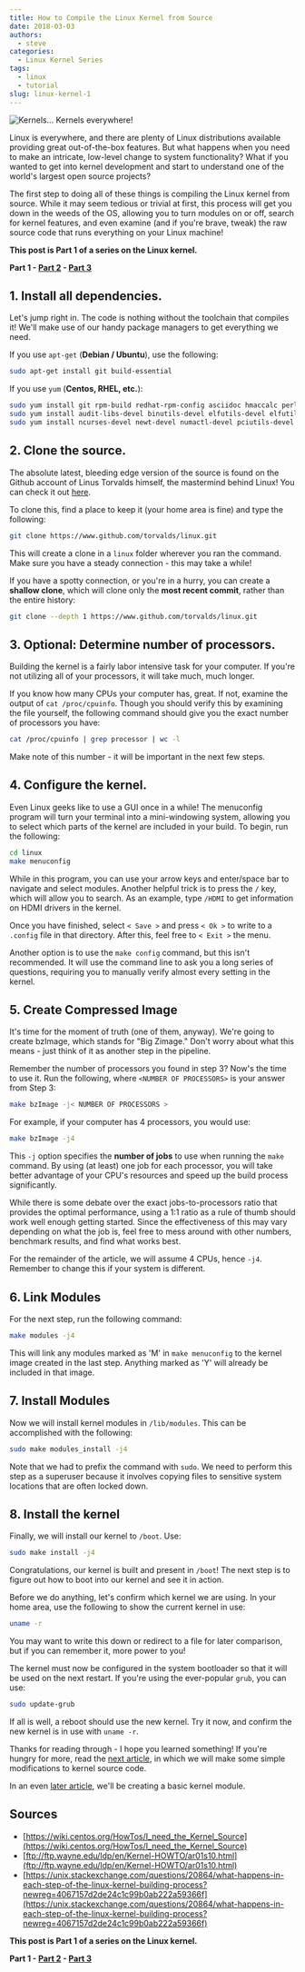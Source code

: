 ```yaml
---
title: How to Compile the Linux Kernel from Source
date: 2018-03-03
authors:
  - steve
categories:
  - Linux Kernel Series
tags:
  - linux
  - tutorial
slug: linux-kernel-1
---
```


![Kernels... Kernels everywhere!](kernels.jpg)

Linux is everywhere, and there are plenty of Linux distributions available providing great out-of-the-box features. But what happens when you need to make an intricate, low-level change to system functionality? What if you wanted to get into kernel development and start to understand one of the world's largest open source projects?

The first step to doing all of these things is compiling the Linux kernel from source. While it may seem tedious or trivial at first, this process will get you down in the weeds of the OS, allowing you to turn modules on or off, search for kernel features, and even examine (and if you're brave, tweak) the raw source code that runs everything on your Linux machine!

<!-- more -->

**This post is Part 1 of a series on the Linux kernel.**

**Part 1 - [Part 2][part2] - [Part 3][part3]**

## 1. Install all dependencies.

Let's jump right in. The code is nothing without the toolchain that compiles it! We'll make use of our handy package managers to get everything we need.

If you use `apt-get` (**Debian / Ubuntu**), use the following:
```bash
sudo apt-get install git build-essential
```
If you use `yum` (**Centos, RHEL, etc.**):
```bash
sudo yum install git rpm-build redhat-rpm-config asciidoc hmaccalc perl-ExtUtils-Embed pesign xmlto
sudo yum install audit-libs-devel binutils-devel elfutils-devel elfutils-libelf-devel
sudo yum install ncurses-devel newt-devel numactl-devel pciutils-devel python-devel zlib-devel
```

## 2. Clone the source.

The absolute latest, bleeding edge version of the source is found on the Github account of Linus Torvalds himself, the mastermind behind Linux! You can check it out [here](https://www.github.com/torvalds/linux).

To clone this, find a place to keep it (your home area is fine) and type the following:

```bash
git clone https://www.github.com/torvalds/linux.git
```

This will create a clone in a `linux` folder wherever you ran the command. Make sure you have a steady connection - this may take a while!

If you have a spotty connection, or you're in a hurry, you can create a **shallow clone**, which will clone only the **most recent commit**, rather than the entire history:

```bash
git clone --depth 1 https://www.github.com/torvalds/linux.git
```

## 3. Optional: Determine number of processors.

Building the kernel is a fairly labor intensive task for your computer. If you're not utilizing all of your processors, it will take much, much longer.

If you know how many CPUs your computer has, great. If not, examine the output of `cat /proc/cpuinfo`. Though you should verify this by examining the file yourself, the following command should give you the exact number of processors you have:

```bash
cat /proc/cpuinfo | grep processor | wc -l
```

Make note of this number - it will be important in the next few steps.

## 4. Configure the kernel.

Even Linux geeks like to use a GUI once in a while! The menuconfig program will turn your terminal into a mini-windowing system, allowing you to select which parts of the kernel are included in your build. To begin, run the following:

```bash
cd linux
make menuconfig
```

While in this program, you can use your arrow keys and enter/space bar to navigate and select modules. Another helpful trick is to press the `/` key, which will allow you to search. As an example, type `/HDMI` to get information on HDMI drivers in the kernel.

Once you have finished, select `< Save >` and press `< Ok >` to write to a `.config` file in that directory. After this, feel free to `< Exit >` the menu.

Another option is to use the `make config` command, but this isn't recommended. It will use the command line to ask you a long series of questions, requiring you to manually verify almost every setting in the kernel.

## 5. Create Compressed Image

It's time for the moment of truth (one of them, anyway). We're going to create bzImage, which stands for "Big Zimage." Don't worry about what this means - just think of it as another step in the pipeline.

Remember the number of processors you found in step 3? Now's the time to use it. Run the following, where `<NUMBER OF PROCESSORS>` is your answer from Step 3:
```bash
make bzImage -j< NUMBER OF PROCESSORS >
```

For example, if your computer has 4 processors, you would use:
```bash
make bzImage -j4
```

This `-j` option specifies the **number of jobs** to use when running the `make` command. By using (at least) one job for each processor, you will take better advantage of your CPU's resources and speed up the build process significantly.

While there is some debate over the exact jobs-to-processors ratio that provides the optimal performance, using a 1:1 ratio as a rule of thumb should work well enough getting started. Since the effectiveness of this may vary depending on what the job is, feel free to mess around with other numbers, benchmark results, and find what works best.

For the remainder of the article, we will assume 4 CPUs, hence `-j4`. Remember to change this if your system is different.

## 6. Link Modules

For the next step, run the following command:

```bash
make modules -j4
```

This will link any modules marked as 'M' in `make menuconfig` to the kernel image created in the last step. Anything marked as 'Y' will already be included in that image.

## 7. Install Modules

Now we will install kernel modules in `/lib/modules`. This can be accomplished with the following:

```bash
sudo make modules_install -j4
```
Note that we had to prefix the command with `sudo`. We need to perform this step as a superuser because it involves copying files to sensitive system locations that are often locked down.

## 8. Install the kernel

Finally, we will install our kernel to `/boot`. Use:

```bash
sudo make install -j4
```

Congratulations, our kernel is built and present in `/boot`! The next step is to figure out how to boot into our kernel and see it in action.

Before we do anything, let's confirm which kernel we are using. In your home area, use the following to show the current kernel in use:

```bash
uname -r
```

You may want to write this down or redirect to a file for later comparison, but if you can remember it, more power to you!

The kernel must now be configured in the system bootloader so that it will be used on the next restart. If you're using the ever-popular `grub`, you can use:

```bash
sudo update-grub
```

If all is well, a reboot should use the new kernel. Try it now, and confirm the new kernel is in use with `uname -r`.

Thanks for reading through - I hope you learned something! If you're hungry for more, read the [next article][part2], in which we will make some simple modifications to kernel source code.

In an even [later article][part3], we'll be creating a basic kernel module.

## Sources

* [https://wiki.centos.org/HowTos/I_need_the_Kernel_Source](https://wiki.centos.org/HowTos/I_need_the_Kernel_Source)
* [ftp://ftp.wayne.edu/ldp/en/Kernel-HOWTO/ar01s10.html](ftp://ftp.wayne.edu/ldp/en/Kernel-HOWTO/ar01s10.html)
* [https://unix.stackexchange.com/questions/20864/what-happens-in-each-step-of-the-linux-kernel-building-process?newreg=4067157d2de24c1c99b0ab222a59366f](https://unix.stackexchange.com/questions/20864/what-happens-in-each-step-of-the-linux-kernel-building-process?newreg=4067157d2de24c1c99b0ab222a59366f)

**This post is Part 1 of a series on the Linux kernel.**

**Part 1 - [Part 2][part2] - [Part 3][part3]**

[part1]: ../linux-kernel-1/index.md
[part2]: ../linux-kernel-2/index.md
[part3]: ../linux-kernel-3/index.md
